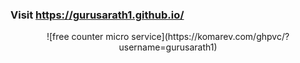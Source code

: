 ### Visit https://gurusarath1.github.io/

<div align="center">
![free counter micro service](https://komarev.com/ghpvc/?username=gurusarath1)
</div>
  
<!--
**gurusarath1/gurusarath1** is a ✨ _special_ ✨ repository because its `README.md` (this file) appears on your GitHub profile.

Here are some ideas to get you started:

- 🔭 I’m currently working on ...
- 🌱 I’m currently learning ...
- 👯 I’m looking to collaborate on ...
- 🤔 I’m looking for help with ...
- 💬 Ask me about ...
- 📫 How to reach me: ...
- 😄 Pronouns: ...
- ⚡ Fun fact: ...
-->

